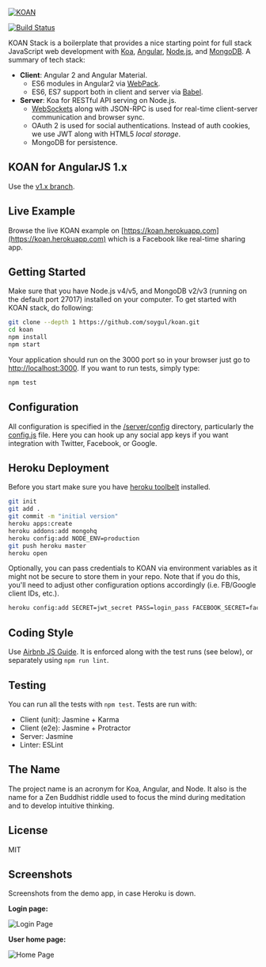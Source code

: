[![KOAN](/client/images/koan.png)](https://koan.herokuapp.com)

[![Build Status](https://travis-ci.org/soygul/koan.svg?branch=master)](https://travis-ci.org/soygul/koan)

KOAN Stack is a boilerplate that provides a nice starting point for full stack JavaScript web development with [Koa](http://koajs.com/), [Angular](https://angular.io/), [Node.js](http://www.nodejs.org/), and [MongoDB](https://www.mongodb.org/). A summary of tech stack:
* **Client**: Angular 2 and Angular Material.
  * ES6 modules in Angular2 via [WebPack](https://webpack.github.io).
  * ES6, ES7 support both in client and server via [Babel](https://babeljs.io/).
* **Server**: Koa for RESTful API serving on Node.js.
  * [WebSockets](https://developer.mozilla.org/en/docs/WebSockets) along with JSON-RPC is used for real-time client-server communication and browser sync.
  * OAuth 2 is used for social authentications. Instead of auth cookies, we use JWT along with HTML5 *local storage*.
  * MongoDB for persistence.

## KOAN for AngularJS 1.x

Use the [v1.x branch](tree/v1.x).

## Live Example
Browse the live KOAN example on [https://koan.herokuapp.com](https://koan.herokuapp.com) which is a Facebook like real-time sharing app.

## Getting Started
Make sure that you have Node.js v4/v5, and MongoDB v2/v3 (running on the default port 27017) installed on your computer. To get started with KOAN stack, do following:

```bash
git clone --depth 1 https://github.com/soygul/koan.git
cd koan
npm install
npm start
```

Your application should run on the 3000 port so in your browser just go to [http://localhost:3000](http://localhost:3000). If you want to run tests, simply type:

```bash
npm test
```

## Configuration
All configuration is specified in the [/server/config](/server/config/) directory, particularly the [config.js](/server/config/config.js) file. Here you can hook up any social app keys if you want integration with Twitter, Facebook, or Google.

## Heroku Deployment
Before you start make sure you have <a href="https://toolbelt.heroku.com/">heroku toolbelt</a> installed.

```bash
git init
git add .
git commit -m "initial version"
heroku apps:create
heroku addons:add mongohq
heroku config:add NODE_ENV=production
git push heroku master
heroku open
```

Optionally, you can pass credentials to KOAN via environment variables as it might not be secure to store them in your repo. Note that if you do this, you'll need to adjust other configuration options accordingly (i.e. FB/Google client IDs, etc.).

```bash
heroku config:add SECRET=jwt_secret PASS=login_pass FACEBOOK_SECRET=facebook_oauth_secret GOOGLE_SECRET=google_oauth_secret
```

## Coding Style
Use [Airbnb JS Guide](https://github.com/airbnb/javascript). It is enforced along with the test runs (see below), or separately using `npm run lint`.

## Testing
You can run all the tests with `npm test`. Tests are run with:
* Client (unit): Jasmine + Karma
* Client (e2e): Jasmine + Protractor
* Server: Jasmine
* Linter: ESLint

## The Name
The project name is an acronym for Koa, Angular, and Node. It also is the name for a Zen Buddhist riddle used to focus the mind during meditation and to develop intuitive thinking.

## License
MIT

## Screenshots

Screenshots from the demo app, in case Heroku is down.

**Login page:**

![Login Page](/client/images/scrshot_login.png)

**User home page:**

![Home Page](/client/images/scrshot_home.png)
